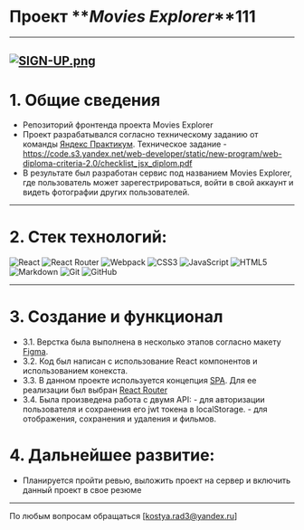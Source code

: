 # Проект **_Movies Explorer_**111

---

## [![SIGN-UP.png](https://i.postimg.cc/yYF27frj/2023-08-01-16-36-38.png)](https://github.com/kostyarad3/movies-explorer-frontend)

# 1. Общие сведения

- Репозиторий фронтенда проекта Movies Explorer
- Проект разрабатывался согласно техническому заданию от команды [Яндекс Практикум](https://practicum.yandex.ru/ "Яндекс Практикум"). Техническое задание - https://code.s3.yandex.net/web-developer/static/new-program/web-diploma-criteria-2.0/checklist_jsx_diplom.pdf
- В результате был разработан сервис под названием Movies Explorer, где пользователь может зарегестрироваться, войти в свой аккаунт и видеть фотографии других пользователей.

---

# 2. Стек технологий:

![React](https://img.shields.io/badge/react-%2320232a.svg?style=for-the-badge&logo=react&logoColor=%2361DAFB)
![React Router](https://img.shields.io/badge/React_Router-CA4245?style=for-the-badge&logo=react-router&logoColor=white)
![Webpack](https://img.shields.io/badge/webpack-%238DD6F9.svg?style=for-the-badge&logo=webpack&logoColor=black)
![CSS3](https://img.shields.io/badge/css3-%231572B6.svg?style=for-the-badge&logo=css3&logoColor=white)
![JavaScript](https://img.shields.io/badge/javascript-%23323330.svg?style=for-the-badge&logo=javascript&logoColor=%23F7DF1E)
![HTML5](https://img.shields.io/badge/html5-%23E34F26.svg?style=for-the-badge&logo=html5&logoColor=white)
![Markdown](https://img.shields.io/badge/markdown-%23000000.svg?style=for-the-badge&logo=markdown&logoColor=white)
![Git](https://img.shields.io/badge/git-%23F05033.svg?style=for-the-badge&logo=git&logoColor=white)
![GitHub](https://img.shields.io/badge/github-%23121011.svg?style=for-the-badge&logo=github&logoColor=white)

---

# 3. Coздание и функционал

- 3.1. Верстка была выполнена в несколько этапов согласно макету [Figma](https://www.figma.com/file/8o1EtQFZcekg5AvtwcjNqr/Diploma-(Copy)?type=design&node-id=891%3A3857&mode=design&t=aRohXdFOJw4Ttpq7-1 "Макет Figma").
- 3.2. Код был написан с использование React компонентов и использованием конекста.
- 3.3. В данном проекте используется концепция [SPA](https://thecode.media/spa/ "SPA"). Для ее реализации был выбран [React Router](https:reactrouter.com/en/main/start/overview "React Router")
- 3.4. Была произведена работа с двумя API: - для авторизации пользователя и сохранения его jwt токена в localStorage. - для отображения, сохранения и удаления и фильмов.

# 4. Дальнейшее развитие:

- Планируется пройти ревью, выложить проект на сервер и включить данный проект в свое резюме

---

По любым вопросам обращаться [kostya.rad3@yandex.ru]
